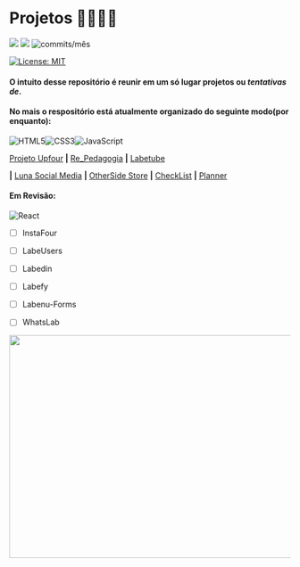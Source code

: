 # Projetos 🚧🚧🚧🚧
<img src="https://img.shields.io/github/languages/count/Pereira-Araujo/Projetos?style=flat-square"/> <img src="https://img.shields.io/github/last-commit/Pereira-Araujo/Projetos?style=flat-square"/> <img alt="commits/mês" src="https://img.shields.io/github/commit-activity/m/Pereira-Araujo/Projetos?style=flat-square"/>
<br/>

[![License: MIT](https://img.shields.io/badge/License-MIT-yellow.svg)](https://opensource.org/licenses/MIT)

#### O intuito desse repositório é reunir em um só lugar projetos ou *tentativas de*.

#### No mais o respositório está atualmente organizado do seguinte modo(por enquanto):


<img alt="HTML5" src="https://img.shields.io/badge/html5%20-%23E34F26.svg?&style=for-the-badge&logo=html5&logoColor=white"/><img alt="CSS3" src="https://img.shields.io/badge/css3%20-%231572B6.svg?&style=for-the-badge&logo=css3&logoColor=white"/><img alt="JavaScript" src="https://img.shields.io/badge/javascript%20-%23323330.svg?&style=for-the-badge&logo=javascript&logoColor=%23F7DF1E"/>

 [Projeto Upfour](https://github.com/Pereira-Araujo/Projetos/tree/main/Projetos_Vanilla/projetoUpfour) **|** [Re_Pedagogia](https://github.com/Pereira-Araujo/Projetos/tree/main/Projetos_Vanilla/Re_Pedagogia) **|** [Labetube](https://github.com/Pereira-Araujo/Projetos/tree/main/Projetos_Vanilla/Labetube)

**|** [Luna Social Media](https://github.com/Pereira-Araujo/Projetos/tree/main/Projetos_Vanilla/LunaSocialMedia) **|**  [OtherSide Store](https://github.com/Pereira-Araujo/Projetos/tree/main/Projetos_Vanilla/OtherSide_Store) **|** [CheckList](https://github.com/Pereira-Araujo/Projetos/tree/main/Projetos_Vanilla/CheckList) **|** [Planner](https://github.com/Pereira-Araujo/Projetos/tree/main/Projetos_Vanilla/planner)

#### Em Revisão:


<img alt="React" src="https://img.shields.io/badge/react%20-%2320232a.svg?&style=for-the-badge&logo=react&logoColor=%2361DAFB"/>

 - [ ] InstaFour
 - [ ] LabeUsers
 - [ ] Labedin
 - [ ] Labefy
 - [ ] Labenu-Forms
 - [ ] WhatsLab
 

<img width=600 height=400 src="https://codinginfinite.com/wp-content/uploads/2019/05/maxresdefault-1.jpg">


